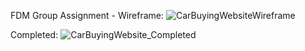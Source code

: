 FDM Group Assignment - Wireframe:
![CarBuyingWebsiteWireframe](https://user-images.githubusercontent.com/91759734/164079420-4078e17e-08f4-4e16-8877-1703a8db1626.PNG)

Completed: 
![CarBuyingWebsite_Completed](https://user-images.githubusercontent.com/91759734/164337315-31172d9d-2e46-478a-9f2f-35c82f5955e0.png)


